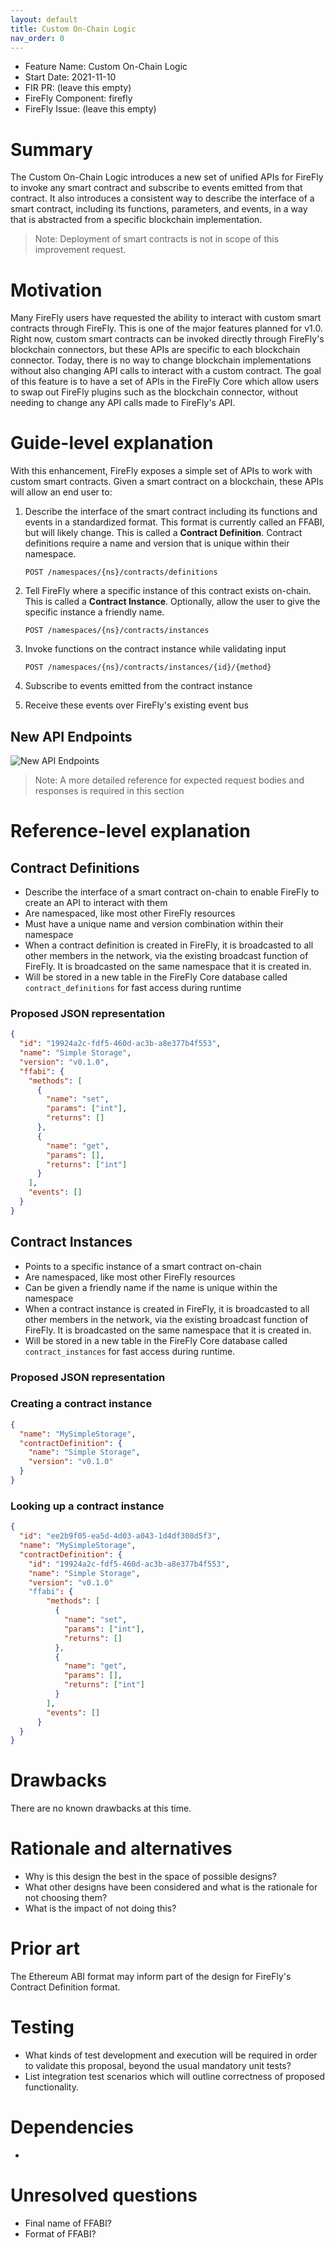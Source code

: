 ```yaml
---
layout: default
title: Custom On-Chain Logic
nav_order: 0
---
```


- Feature Name: Custom On-Chain Logic
- Start Date: 2021-11-10
- FIR PR: (leave this empty)
- FireFly Component: firefly
- FireFly Issue: (leave this empty)

# Summary

[summary]: #summary

The Custom On-Chain Logic introduces a new set of unified APIs for FireFly to invoke any smart contract and subscribe to events emitted from that contract. It also introduces a consistent way to describe the interface of a smart contract, including its functions, parameters, and events, in a way that is abstracted from a specific blockchain implementation.

> Note: Deployment of smart contracts is not in scope of this improvement request.

# Motivation

[motivation]: #motivation

Many FireFly users have requested the ability to interact with custom smart contracts through FireFly. This is one of the major features planned for v1.0. Right now, custom smart contracts can be invoked directly through FireFly's blockchain connectors, but these APIs are specific to each blockchain connector. Today, there is no way to change blockchain implementations without also changing API calls to interact with a custom contract. The goal of this feature is to have a set of APIs in the FireFly Core which allow users to swap out FireFly plugins such as the blockchain connector, without needing to change any API calls made to FireFly's API.

# Guide-level explanation

[guide-level-explanation]: #guide-level-explanation

With this enhancement, FireFly exposes a simple set of APIs to work with custom smart contracts. Given a smart contract on a blockchain, these APIs will allow an end user to:

1. Describe the interface of the smart contract including its functions and events in a standardized format. This format is currently called an FFABI, but will likely change. This is called a **Contract Definition**. Contract definitions require a name and version that is unique within their namespace.

   `POST /namespaces/{ns}/contracts/definitions`

2. Tell FireFly where a specific instance of this contract exists on-chain. This is called a **Contract Instance**. Optionally, allow the user to give the specific instance a friendly name.

   `POST /namespaces/{ns}/contracts/instances`

3. Invoke functions on the contract instance while validating input

   `POST /namespaces/{ns}/contracts/instances/{id}/{method}`

4. Subscribe to events emitted from the contract instance
5. Receive these events over FireFly's existing event bus

## New API Endpoints

![New API Endpoints](../images/0000-contracts-endpoints.png)

> Note: A more detailed reference for expected request bodies and responses is required in this section

# Reference-level explanation

[reference-level-explanation]: #reference-level-explanation

## Contract Definitions

- Describe the interface of a smart contract on-chain to enable FireFly to create an API to interact with them
- Are namespaced, like most other FireFly resources
- Must have a unique name and version combination within their namespace
- When a contract definition is created in FireFly, it is broadcasted to all other members in the network, via the existing broadcast function of FireFly. It is broadcasted on the same namespace that it is created in.
- Will be stored in a new table in the FireFly Core database called `contract_definitions` for fast access during runtime

### Proposed JSON representation

```json
{
  "id": "19924a2c-fdf5-460d-ac3b-a8e377b4f553",
  "name": "Simple Storage",
  "version": "v0.1.0",
  "ffabi": {
    "methods": [
      {
        "name": "set",
        "params": ["int"],
        "returns": []
      },
      {
        "name": "get",
        "params": [],
        "returns": ["int"]
      }
    ],
    "events": []
  }
}
```

## Contract Instances

- Points to a specific instance of a smart contract on-chain
- Are namespaced, like most other FireFly resources
- Can be given a friendly name if the name is unique within the namespace
- When a contract instance is created in FireFly, it is broadcasted to all other members in the network, via the existing broadcast function of FireFly. It is broadcasted on the same namespace that it is created in.
- Will be stored in a new table in the FireFly Core database called `contract_instances` for fast access during runtime.

### Proposed JSON representation

### Creating a contract instance

```json
{
  "name": "MySimpleStorage",
  "contractDefinition": {
    "name": "Simple Storage",
    "version": "v0.1.0"
  }
}
```

### Looking up a contract instance

```json
{
  "id": "ee2b9f05-ea5d-4d03-a043-1d4df308d5f3",
  "name": "MySimpleStorage",
  "contractDefinition": {
    "id": "19924a2c-fdf5-460d-ac3b-a8e377b4f553",
    "name": "Simple Storage",
    "version": "v0.1.0"
    "ffabi": {
        "methods": [
          {
            "name": "set",
            "params": ["int"],
            "returns": []
          },
          {
            "name": "get",
            "params": [],
            "returns": ["int"]
          }
        ],
        "events": []
      }
  }
}
```

# Drawbacks

[drawbacks]: #drawbacks

There are no known drawbacks at this time.

# Rationale and alternatives

[alternatives]: #alternatives

- Why is this design the best in the space of possible designs?
- What other designs have been considered and what is the rationale for not
  choosing them?
- What is the impact of not doing this?

# Prior art

[prior-art]: #prior-art

The Ethereum ABI format may inform part of the design for FireFly's Contract Definition format.

# Testing

[testing]: #testing

- What kinds of test development and execution will be required in order
  to validate this proposal, beyond the usual mandatory unit tests?
- List integration test scenarios which will outline correctness of proposed functionality.

# Dependencies

[dependencies]: #dependencies

-

# Unresolved questions

[unresolved]: #unresolved-questions

- Final name of FFABI?
- Format of FFABI?
